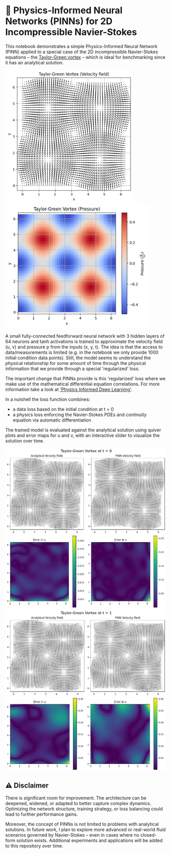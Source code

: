 # 🌊 Physics-Informed Neural Networks (PINNs) for 2D Incompressible Navier-Stokes
This notebook demonstrates a simple Physics-Informed Neural Network (PINN) applied to a special case of the 2D incompressible Navier-Stokes equations – the [Taylor-Green vortex](https://en.wikipedia.org/wiki/Taylor–Green_vortex) – which is ideal for benchmarking since it has an analytical solution.

<img src="img/img1.png" alt="Analytical Solution Plot 1" width="400"> <img src="img/img2.png" alt="Analytical Solution Plot 2" width="450">

A small fully-connected feedforward neural network with 3 hidden layers of 64 neurons and tanh activations is trained to approximate the velocity field (u, v) and pressure p from the inputs (x, y, t). The idea is that the access to data/measurements is limited (e.g. in the notebook we only provide 1000 initial condition data points). Still, the model seems to understand the physical relationship for some amount of time through the physical information that we provide through a special 'regularized' loss.

The important change that PINNs provide is this 'regularized' loss where we make use of the mathematical differential equation correlations. For more information take a look at ['Physics Informed Deep Learning'](https://maziarraissi.github.io/PINNs/).

In a nutshell the loss function combines:
- a data loss based on the initial condition at t = 0
- a physics loss enforcing the Navier-Stokes PDEs and continuity equation via automatic differentiation

The trained model is evaluated against the analytical solution using quiver plots and error maps for u and v, with an interactive slider to visualize the solution over time.

<img src="img/img3.png" alt="Model Prediction Plot 1" width="600">

<img src="img/img4.png" alt="Model Prediction Plot 2" width="600">

## ⚠️ Disclaimer
There is significant room for improvement. The architecture can be deepened, widened, or adapted to better capture complex dynamics. Optimizing the network structure, training strategy, or loss balancing could lead to further performance gains.

Moreover, the concept of PINNs is not limited to problems with analytical solutions. In future work, I plan to explore more advanced or real-world fluid scenarios governed by Navier-Stokes – even in cases where no closed-form solution exists. Additional experiments and applications will be added to this repository over time.
